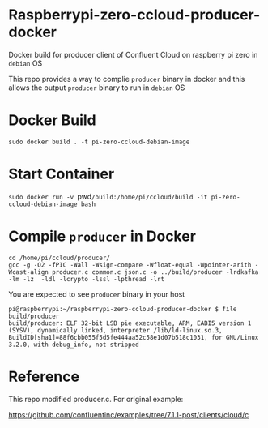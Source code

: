# Raspberrypi-zero-ccloud-producer-docker
Docker build for producer client of Confluent Cloud on raspberry pi zero in `debian` OS

This repo provides a way to complie `producer` binary in docker and this allows the output `producer` binary to run in `debian` OS

# Docker Build
`sudo docker build . -t pi-zero-ccloud-debian-image`

# Start Container
`sudo docker run -v `pwd`/build:/home/pi/ccloud/build -it pi-zero-ccloud-debian-image bash`

# Compile `producer` in Docker
```
cd /home/pi/ccloud/producer/
gcc -g -O2 -fPIC -Wall -Wsign-compare -Wfloat-equal -Wpointer-arith -Wcast-align producer.c common.c json.c -o ../build/producer -lrdkafka -lm -lz  -ldl -lcrypto -lssl -lpthread -lrt
```
You are expected to see `producer` binary in your host
```
pi@raspberrypi:~/raspberrypi-zero-ccloud-producer-docker $ file build/producer
build/producer: ELF 32-bit LSB pie executable, ARM, EABI5 version 1 (SYSV), dynamically linked, interpreter /lib/ld-linux.so.3, BuildID[sha1]=88f6cbb055f5d5fe444aa52c58e1d07b518c1031, for GNU/Linux 3.2.0, with debug_info, not stripped
```

# Reference
This repo modified producer.c. For original example:

https://github.com/confluentinc/examples/tree/7.1.1-post/clients/cloud/c
